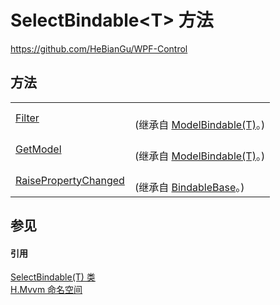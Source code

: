 # SelectBindable&lt;T&gt; 方法
https://github.com/HeBianGu/WPF-Control



## 方法
<table>
<tr>
<td><a href="e9d93c36-d2b3-cea4-3ee1-56760a1578a3">Filter</a></td>
<td><br />(继承自 <a href="f92c916b-6a77-1921-9c34-91d28fec7669">ModelBindable(T)</a>。)</td></tr>
<tr>
<td><a href="bfee8642-0e17-fde5-7cf7-4443562182e6">GetModel</a></td>
<td><br />(继承自 <a href="f92c916b-6a77-1921-9c34-91d28fec7669">ModelBindable(T)</a>。)</td></tr>
<tr>
<td><a href="a8f427ea-ac92-e56e-c7b8-b2cdeef36028">RaisePropertyChanged</a></td>
<td><br />(继承自 <a href="360d8001-5c49-3ab8-4aca-1d47bb7fdebe">BindableBase</a>。)</td></tr>
</table>

## 参见


#### 引用
<a href="07ec2c29-821d-b435-98d3-9a75712b06f1">SelectBindable(T) 类</a>  
<a href="2171cdff-f9c4-6682-6b3e-a29f9cee4c25">H.Mvvm 命名空间</a>  
